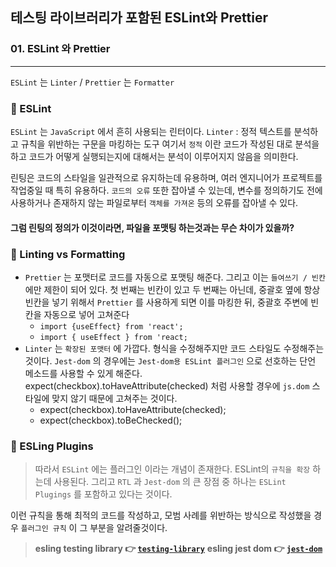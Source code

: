 ## 테스팅 라이브러리가 포함된 ESLint와 Prettier

### 01. ESLint 와 Prettier 
---------------------------------------------

`ESLint` 는 `Linter` / `Prettier` 는 `Formatter`

### 📌 ESLint

`ESLint` 는 `JavaScript` 에서 흔히 사용되는 린터이다.
`Linter` : 정적 텍스트를 분석하고 규칙을 위반하는 구문을 마킹하는 도구
여기서 `정적` 이란 코드가 작성된 대로 분석을 하고 코드가 어떻게 실행되는지에 대해서는 분석이 이루어지지 않음을 의미한다.

린팅은 코드의 스타일을 일관적으로 유지하는데 유용하며, 여러 엔지니어가 프로젝트를 작업중일 때 특히 유용하다.
`코드의 오류` 또한 잡아낼 수 있는데, 변수를 정의하기도 전에 사용하거나 존재하지 않는 파일로부터 `객체를 가져온` 등의 오류를 잡아낼 수 있다.

#### 그럼 린팅의 정의가 이것이라면, 파일을 포맷팅 하는것과는 무슨 차이가 있을까?

### 📌 Linting vs Formatting

- `Prettier` 는 포맷터로 코드를 자동으로 포맷팅 해준다. 그리고 이는 `들여쓰기 / 빈칸` 에만 제한이 되어 있다. 첫 번째는 빈칸이 있고 두 번째는 아닌데, 중괄호 옆에 항상 빈칸을 넣기 위해서 `Prettier` 를 사용하게 되면 이를 마킹한 뒤, 중괄호 주변에 빈칸을 자동으로 넣어 고쳐준다
  - `import {useEffect} from 'react';`
  - `import { useEffect } from 'react;`
- `Linter` 는 `확장된 포맷터` 에 가깝다. 형식을 수정해주지만 코드 스타일도 수정해주는 것이다. `Jest-dom` 의 경우에는 `Jest-dom용 ESLint 플러그인` 으로 선호하는 단언 메소드를 사용할 수 있게 해준다.
expect(checkbox).toHaveAttribute(checked) 처럼 사용할 경우에 `js.dom` 스타일에 맞지 않기 때문에 고쳐주는 것이다.
  - expect(checkbox).toHaveAttribute(checked);
  - expect(checkbox).toBeChecked();
  
### 📌 ESLing Plugins
  
> 따라서 `ESLint` 에는 플러그인 이라는 개념이 존재한다.
ESLint의 `규칙을 확장` 하는데 사용된다. 그리고 `RTL` 과 `Jest-dom` 의 큰 장점 중 하나는 `ESLint Plugings` 를 포함하고 있다는 것이다.

이런 규칙을 통해 최적의 코드를 작성하고, 모범 사례를 위반하는 방식으로 작성했을 경우 `플러그인 규칙` 이 그 부분을 알려줄것이다.

> **esling testing library 👉 [`testing-library`]**
**esling jest dom 👉 [`jest-dom`]**

[`testing-library`]: https://github.com/testing-library/eslint-plugin-testing-library
[`jest-dom`]: https://github.com/testing-library/eslint-plugin-jest-dom
